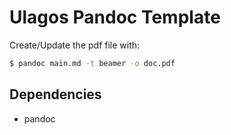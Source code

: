 # Ulagos Pandoc Template

Create/Update the pdf file with:

```sh
$ pandoc main.md -t beamer -o doc.pdf
```

## Dependencies

- pandoc
